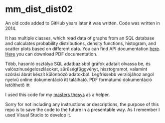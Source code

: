 # mm_dist_dist02

An old code added to GitHub years later it was written. Code was written in 2014.

It has multiple classes, which read data of graphs from an SQL database and calculates probability distributions, density functions, histogram, and scatter plots based on different data. You can find API documentation [here](http://adamrudolf.web.elte.hu/dokumentacio/html/index.html). [Here](http://adamrudolf.web.elte.hu/dokumentacio/latex/refman.pdf) you can download PDF documentation.

Több, hasonló osztálya SQL adatbázisból gráfok adatait olvassa be, és valószínuségeloszlásokat, sűrűségfüggvényt, hisztogramot, valamint szórási ábrát készít különböző adatokból. Legfrissebb verziójához angol nyelvű online dokumentáció itt található. PDF formátumú dokumentáció letölthető itt

I used this code for my [masters thesys](http://adamrudolf.web.elte.hu/MSc_szakdolgozat.pdf) as a helper.

Sorry for not including any instructions or descriptions, the purpose of this repo is to save the code to the future in a presentable way. As I remember I used Visual Studio to develop it.